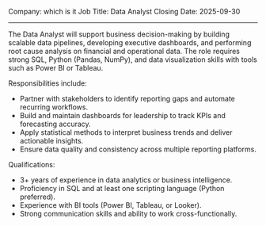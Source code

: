 Company: which is it
Job Title: Data Analyst
Closing Date: 2025-09-30

---

The Data Analyst will support business decision-making by building scalable data pipelines,
developing executive dashboards, and performing root cause analysis on financial and
operational data. The role requires strong SQL, Python (Pandas, NumPy), and data
visualization skills with tools such as Power BI or Tableau.

Responsibilities include:
- Partner with stakeholders to identify reporting gaps and automate recurring workflows.
- Build and maintain dashboards for leadership to track KPIs and forecasting accuracy.
- Apply statistical methods to interpret business trends and deliver actionable insights.
- Ensure data quality and consistency across multiple reporting platforms.

Qualifications:
- 3+ years of experience in data analytics or business intelligence.
- Proficiency in SQL and at least one scripting language (Python preferred).
- Experience with BI tools (Power BI, Tableau, or Looker).
- Strong communication skills and ability to work cross-functionally.
